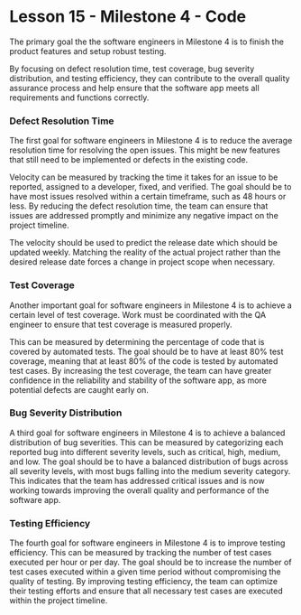# Lesson 15 - Milestone 4 - Code

The primary goal the the software engineers in Milestone 4 is to finish the product features and setup robust testing.

By focusing on defect resolution time, test coverage, bug severity distribution, and testing
efficiency, they can contribute to the overall quality assurance process and help ensure that the
software app meets all requirements and functions correctly.

### Defect Resolution Time

The first goal for software engineers in Milestone 4 is to reduce the average resolution time for
resolving the open issues.  This might be new features that still need to be implemented or defects
in the existing code. 

Velocity can be measured by tracking the time it takes for an issue to be reported, assigned to a
developer, fixed, and verified. The goal should be to have most issues resolved within a certain
timeframe, such as 48 hours or less. By reducing the defect resolution time, the team can ensure
that issues are addressed promptly and minimize any negative impact on the project timeline.

The velocity should be used to predict the release date which should be updated weekly.  Matching the
reality of the actual project rather than the desired release date forces a change in project scope
when necessary.

### Test Coverage

Another important goal for software engineers in Milestone 4 is to achieve a certain level of test
coverage. Work must be coordinated with the QA engineer to ensure that test coverage is measured
properly.

This can be measured by determining the percentage of code that is covered by automated
tests. The goal should be to have at least 80% test coverage, meaning that at least 80% of the code
is tested by automated test cases. By increasing the test coverage, the team can have greater
confidence in the reliability and stability of the software app, as more potential defects are
caught early on.

### Bug Severity Distribution

A third goal for software engineers in Milestone 4 is to achieve a balanced distribution of bug
severities. This can be measured by categorizing each reported bug into different severity levels,
such as critical, high, medium, and low. The goal should be to have a balanced distribution of bugs
across all severity levels, with most bugs falling into the medium severity category. This
indicates that the team has addressed critical issues and is now working towards improving the
overall quality and performance of the software app.

### Testing Efficiency

The fourth goal for software engineers in Milestone 4 is to improve testing efficiency. This can be
measured by tracking the number of test cases executed per hour or per day. The goal should be to
increase the number of test cases executed within a given time period without compromising the
quality of testing. By improving testing efficiency, the team can optimize their testing efforts
and ensure that all necessary test cases are executed within the project timeline.

